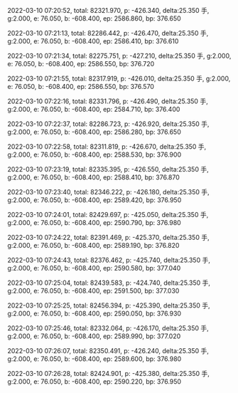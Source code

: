 2022-03-10 07:20:52, total: 82321.970, p: -426.340, delta:25.350 手, g:2.000, e: 76.050, b: -608.400, ep: 2586.860, bp: 376.650

2022-03-10 07:21:13, total: 82286.442, p: -426.470, delta:25.350 手, g:2.000, e: 76.050, b: -608.400, ep: 2586.410, bp: 376.610

2022-03-10 07:21:34, total: 82275.751, p: -427.210, delta:25.350 手, g:2.000, e: 76.050, b: -608.400, ep: 2586.550, bp: 376.720

2022-03-10 07:21:55, total: 82317.919, p: -426.010, delta:25.350 手, g:2.000, e: 76.050, b: -608.400, ep: 2586.550, bp: 376.570

2022-03-10 07:22:16, total: 82331.796, p: -426.490, delta:25.350 手, g:2.000, e: 76.050, b: -608.400, ep: 2584.710, bp: 376.400

2022-03-10 07:22:37, total: 82286.723, p: -426.920, delta:25.350 手, g:2.000, e: 76.050, b: -608.400, ep: 2586.280, bp: 376.650

2022-03-10 07:22:58, total: 82311.819, p: -426.670, delta:25.350 手, g:2.000, e: 76.050, b: -608.400, ep: 2588.530, bp: 376.900

2022-03-10 07:23:19, total: 82335.395, p: -426.550, delta:25.350 手, g:2.000, e: 76.050, b: -608.400, ep: 2588.410, bp: 376.870

2022-03-10 07:23:40, total: 82346.222, p: -426.180, delta:25.350 手, g:2.000, e: 76.050, b: -608.400, ep: 2589.420, bp: 376.950

2022-03-10 07:24:01, total: 82429.697, p: -425.050, delta:25.350 手, g:2.000, e: 76.050, b: -608.400, ep: 2590.790, bp: 376.980

2022-03-10 07:24:22, total: 82391.469, p: -425.370, delta:25.350 手, g:2.000, e: 76.050, b: -608.400, ep: 2589.190, bp: 376.820

2022-03-10 07:24:43, total: 82376.462, p: -425.740, delta:25.350 手, g:2.000, e: 76.050, b: -608.400, ep: 2590.580, bp: 377.040

2022-03-10 07:25:04, total: 82439.583, p: -424.740, delta:25.350 手, g:2.000, e: 76.050, b: -608.400, ep: 2591.500, bp: 377.030

2022-03-10 07:25:25, total: 82456.394, p: -425.390, delta:25.350 手, g:2.000, e: 76.050, b: -608.400, ep: 2590.050, bp: 376.930

2022-03-10 07:25:46, total: 82332.064, p: -426.170, delta:25.350 手, g:2.000, e: 76.050, b: -608.400, ep: 2589.990, bp: 377.020

2022-03-10 07:26:07, total: 82350.491, p: -426.240, delta:25.350 手, g:2.000, e: 76.050, b: -608.400, ep: 2589.600, bp: 376.980

2022-03-10 07:26:28, total: 82424.901, p: -425.380, delta:25.350 手, g:2.000, e: 76.050, b: -608.400, ep: 2590.220, bp: 376.950